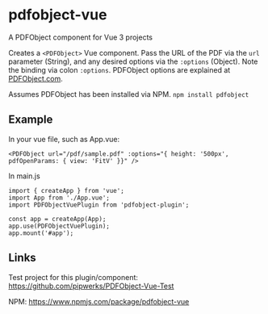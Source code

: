# pdfobject-vue
A PDFObject component for Vue 3 projects

Creates a `<PDFObject>` Vue component. Pass the URL of the PDF via the `url` parameter (String), and any desired options via the `:options` (Object). Note the binding via colon `:options`. PDFObject options are explained at [PDFObject.com](https://pdfobject.com). 

Assumes PDFObject has been installed via NPM. `npm install pdfobject`

## Example

In your vue file, such as App.vue:
```
<PDFObject url="/pdf/sample.pdf" :options="{ height: '500px', pdfOpenParams: { view: 'FitV' }}" />
```

In main.js
```
import { createApp } from 'vue';
import App from './App.vue';
import PDFObjectVuePlugin from 'pdfobject-plugin';

const app = createApp(App);
app.use(PDFObjectVuePlugin);
app.mount('#app');
```

## Links
Test project for this plugin/component: https://github.com/pipwerks/PDFObject-Vue-Test

NPM: https://www.npmjs.com/package/pdfobject-vue 
